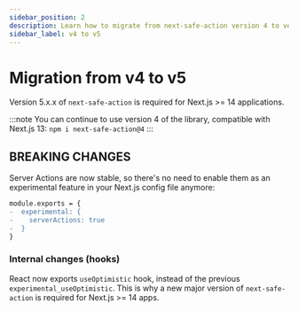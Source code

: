 ```yaml
---
sidebar_position: 2
description: Learn how to migrate from next-safe-action version 4 to version 5.
sidebar_label: v4 to v5
---
```


# Migration from v4 to v5

Version 5.x.x of `next-safe-action` is required for Next.js >= 14 applications.

:::note
You can continue to use version 4 of the library, compatible with Next.js 13: `npm i next-safe-action@4`
:::

## BREAKING CHANGES

Server Actions are now stable, so there's no need to enable them as an experimental feature in your Next.js config file anymore:

```diff title=next.config.js
module.exports = {
-  experimental: {
-    serverActions: true
-  }
}
```

### Internal changes (hooks)

React now exports `useOptimistic` hook, instead of the previous `experimental_useOptimistic`. This is why a new major version of `next-safe-action` is required for Next.js >= 14 apps.

